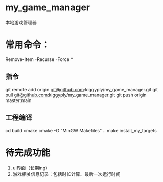 # my_game_manager
本地游戏管理器

# 常用命令：
Remove-Item -Recurse -Force *

## 指令
git remote add origin git@github.com:kiggyply/my_game_manager.git
git pull git@github.com:kiggyply/my_game_manager.git
git push origin master:main

## 工程编译
cd build
cmake cmake -G "MinGW Makefiles" ..
make install_my_targets

# 待完成功能
1. ui界面（长期ing）
2. 游戏相关信息记录：包括时长计算、最后一次运行时间